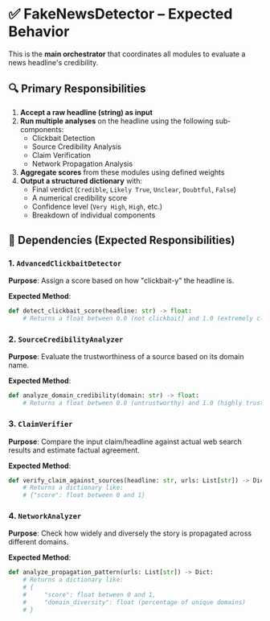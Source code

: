 # ✅ FakeNewsDetector – Expected Behavior

This is the **main orchestrator** that coordinates all modules to evaluate a news headline's credibility.

## 🔍 Primary Responsibilities

1. **Accept a raw headline (string) as input**
2. **Run multiple analyses** on the headline using the following sub-components:
   - Clickbait Detection
   - Source Credibility Analysis
   - Claim Verification
   - Network Propagation Analysis
3. **Aggregate scores** from these modules using defined weights
4. **Output a structured dictionary** with:
   - Final verdict (`Credible`, `Likely True`, `Unclear`, `Doubtful`, `False`)
   - A numerical credibility score
   - Confidence level (`Very High`, `High`, etc.)
   - Breakdown of individual components

## 🧩 Dependencies (Expected Responsibilities)

### 1. `AdvancedClickbaitDetector`

**Purpose**: Assign a score based on how "clickbait-y" the headline is.

**Expected Method**:

```python
def detect_clickbait_score(headline: str) -> float:
    # Returns a float between 0.0 (not clickbait) and 1.0 (extremely clickbait)
```

### 2. `SourceCredibilityAnalyzer`

**Purpose**: Evaluate the trustworthiness of a source based on its domain name.

**Expected Method**:

```python
def analyze_domain_credibility(domain: str) -> float:
    # Returns a float between 0.0 (untrustworthy) and 1.0 (highly trustworthy)
```

### 3. `ClaimVerifier`

**Purpose**: Compare the input claim/headline against actual web search results and estimate factual agreement.

**Expected Method**:

```python
def verify_claim_against_sources(headline: str, urls: List[str]) -> Dict:
    # Returns a dictionary like:
    # {"score": float between 0 and 1}
```

### 4. `NetworkAnalyzer`

**Purpose**: Check how widely and diversely the story is propagated across different domains.

**Expected Method**:

```python
def analyze_propagation_pattern(urls: List[str]) -> Dict:
    # Returns a dictionary like:
    # {
    #     "score": float between 0 and 1,
    #     "domain_diversity": float (percentage of unique domains)
    # }
```
